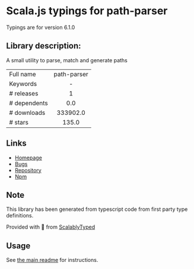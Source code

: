 
# Scala.js typings for path-parser

Typings are for version 6.1.0

## Library description:
A small utility to parse, match and generate paths

|                    |                 |
| ------------------ | :-------------: |
| Full name          | path-parser |
| Keywords           | - |
| # releases         | 1 |
| # dependents       | 0.0 |
| # downloads        | 333902.0 |
| # stars            | 135.0 |

## Links
- [Homepage](https://github.com/troch/path-parser)
- [Bugs](https://github.com/troch/path-parser/issues)
- [Repository](https://github.com/troch/path-parser)
- [Npm](https://www.npmjs.com/package/path-parser)
    


## Note
This library has been generated from typescript code from first party type definitions.

Provided with :purple_heart: from [ScalablyTyped](https://github.com/oyvindberg/ScalablyTyped)

## Usage
See [the main readme](../../readme.md) for instructions.


